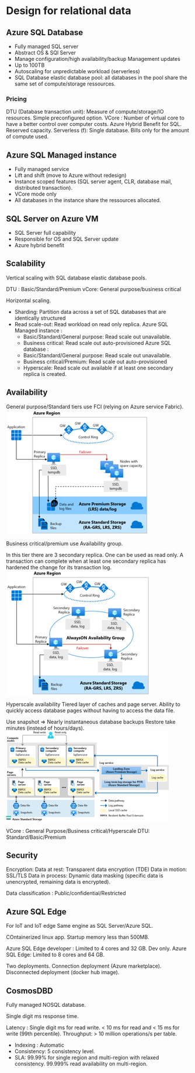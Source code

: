 # Design for relational data

## Azure SQL Database
- Fully managed SQL server
- Abstract OS & SQl Server
- Manage configuration/high availability/backup
Management updates
- Up to 100TB
- Autoscaling for unpredictable workload (serverless)
- SQL Database elastic database pool: all databases in the pool share the same set of compute/storage ressources.

### Pricing
DTU (Database transaction unit): Measure of compute/storage/IO resources. Simple preconfigured option.
VCore : Number of virtual core to have a better control over computer costs. Azure Hybrid Benefit for SQL. Reserved capacity.
Serverless (f): Single database. Bills only for the amount of compute used.

## Azure SQL Managed instance
- Fully managed service
- Lift and shift (move to Azure without redesign)
- Instance scoped features (SQL server agent, CLR, database mail, distributed transaction).
- VCore mode only
- All databases in the instance share the ressources allocated.

## SQL Server on Azure VM
- SQL Server full capability
- Responsible for OS and SQL Server update
- Azure hybrid benefit

## Scalability
Vertical scaling with SQL database elastic database pools.

DTU : Basic/Standard/Premium
vCore: General purpose/business critical

Horizontal scaling.
- Sharding: Partition data across a set of SQL databases that are identically structured
- Read scale-out: Read workload on read only replica.
    Azure SQL Managed instance :
    - Basic/Standard/General purpose: Read scale out unavailable.
    - Business critical: Read scale out auto-provisioned
    Azure SQL database : 
    - Basic/Standard/General purpose: Read scale out unavailable.
    - Business critical/Premium: Read scale out auto-provisioned
    - Hyperscale: Read scale out available if at least one secondary replica is created.

##  Availability

General purpose/Standard tiers use FCI (relying on Azure service Fabric).
![general purpose](img/general-purpose.png)

Business critical/premium use Availability group.

In this tier there are 3 secondary replica. One can be used as read only.
A transaction can complete when at least one secondary replica has hardened the change for its transaction log.
![business critical](img/business-critical.png)

Hyperscale availability
Tiered layer of caches and page server. Ability to quickly access database pages without having to access the data file.

Use snapshot => Nearly instantaneous database backups
Restore take minutes (instead of hours/days).
![hyperscale](img/hyperscale.png)

VCore : General Purpose/Business critical/Hyperscale
DTU: Standard/Basic/Premium

## Security
Encryption:
Data at rest: Transparent data encryption (TDE) 
Data in motion: SSL/TLS
Data in process: Dynamic data masking (specific data is unencrypted, remaining data is encrypted).

Data classification : Public/confidential/Restricted

## Azure SQL Edge
For IoT and IoT edge
Same engine as SQL Server/Azure SQL.

COntainerized linux app.
Startup memory less than 500MB.

Azure SQL Edge developer : 
Limited to 4 cores and 32 GB. Dev only.
Azure SQL Edge: 
Limited to 8 cores and 64 GB.

Two deployments.
Connection deployment (Azure marketplace).
Disconnected deployment (docker hub image).

## CosmosDBD
Fully managed NOSQL database.

Single digit ms response time.

Latency : Single digit ms for read write. < 10 ms for read and < 15 ms for write (99th percentile).
Throughput: > 10 million operations/s per table.
- Indexing : Automatic
- Consistency: 5 consistency level.
- SLA: 99.99% for single region and multi-region with relaxed consistency. 99.999% read availability on multi-region.